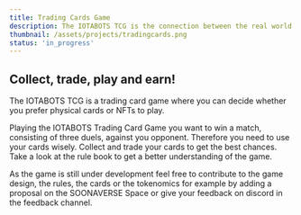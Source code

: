 ```yaml
---
title: Trading Cards Game
description: The IOTABOTS TCG is the connection between the real world and the Metaverse. The game consists of physical cards and NFTs. Collect, trade, play & earn!
thumbnail: /assets/projects/tradingcards.png
status: 'in_progress'
---
```


## Collect, trade, play and earn!

The IOTABOTS TCG is a trading card game where you can decide whether you prefer physical cards or NFTs to play.

Playing the IOTABOTS Trading Card Game you want to win a match, consisting of three duels, against you opponent. Therefore you need to use your cards wisely. Collect and trade your cards to get the best chances.
Take a look at the rule book to get a better understanding of the game.
 
As the game is still under development feel free to contribute to the game design, the rules, the cards or the tokenomics for example by adding a proposal on the SOONAVERSE Space or give your feedback on discord in the feedback channel.